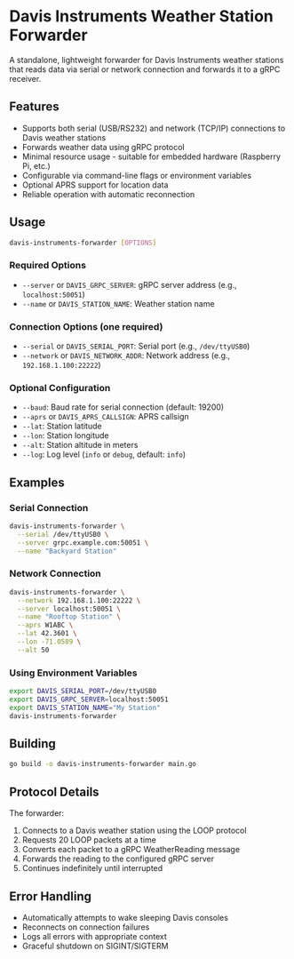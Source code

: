 # Davis Instruments Weather Station Forwarder

A standalone, lightweight forwarder for Davis Instruments weather stations that reads data via serial or network connection and forwards it to a gRPC receiver.

## Features

- Supports both serial (USB/RS232) and network (TCP/IP) connections to Davis weather stations
- Forwards weather data using gRPC protocol
- Minimal resource usage - suitable for embedded hardware (Raspberry Pi, etc.)
- Configurable via command-line flags or environment variables
- Optional APRS support for location data
- Reliable operation with automatic reconnection

## Usage

```bash
davis-instruments-forwarder [OPTIONS]
```

### Required Options

- `--server` or `DAVIS_GRPC_SERVER`: gRPC server address (e.g., `localhost:50051`)
- `--name` or `DAVIS_STATION_NAME`: Weather station name

### Connection Options (one required)

- `--serial` or `DAVIS_SERIAL_PORT`: Serial port (e.g., `/dev/ttyUSB0`)
- `--network` or `DAVIS_NETWORK_ADDR`: Network address (e.g., `192.168.1.100:22222`)

### Optional Configuration

- `--baud`: Baud rate for serial connection (default: 19200)
- `--aprs` or `DAVIS_APRS_CALLSIGN`: APRS callsign
- `--lat`: Station latitude
- `--lon`: Station longitude  
- `--alt`: Station altitude in meters
- `--log`: Log level (`info` or `debug`, default: `info`)

## Examples

### Serial Connection
```bash
davis-instruments-forwarder \
  --serial /dev/ttyUSB0 \
  --server grpc.example.com:50051 \
  --name "Backyard Station"
```

### Network Connection
```bash
davis-instruments-forwarder \
  --network 192.168.1.100:22222 \
  --server localhost:50051 \
  --name "Rooftop Station" \
  --aprs W1ABC \
  --lat 42.3601 \
  --lon -71.0589 \
  --alt 50
```

### Using Environment Variables
```bash
export DAVIS_SERIAL_PORT=/dev/ttyUSB0
export DAVIS_GRPC_SERVER=localhost:50051
export DAVIS_STATION_NAME="My Station"
davis-instruments-forwarder
```

## Building

```bash
go build -o davis-instruments-forwarder main.go
```

## Protocol Details

The forwarder:
1. Connects to a Davis weather station using the LOOP protocol
2. Requests 20 LOOP packets at a time
3. Converts each packet to a gRPC WeatherReading message
4. Forwards the reading to the configured gRPC server
5. Continues indefinitely until interrupted

## Error Handling

- Automatically attempts to wake sleeping Davis consoles
- Reconnects on connection failures
- Logs all errors with appropriate context
- Graceful shutdown on SIGINT/SIGTERM